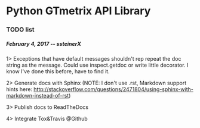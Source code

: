 # Python GTmetrix API Library
### TODO list
 
 
##### February 4, 2017 -- ssteinerX

1> Exceptions that have default messages shouldn't rep repeat the doc string as the message.  Could use inspect.getdoc or write little decorator.  I know I've done this before, have to find it.

2> Generate docs with Sphinx (NOTE: I don't use .rst, Markdown support hints here: http://stackoverflow.com/questions/2471804/using-sphinx-with-markdown-instead-of-rst)

3> Publish docs to ReadTheDocs

4> Integrate Tox&Travis @Github
